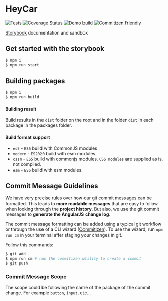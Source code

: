 # HeyCar

[![Tests](https://github.com/hey-car/hey-ui/actions/workflows/build.yml/badge.svg)](https://github.com/hey-car/hey-ui/actions/workflows/build.yml)
[![Coverage Status](https://coveralls.io/repos/github/hey-car/hey-ui/badge.svg)](https://coveralls.io/github/hey-car/hey-ui)
[![Demo build](https://github.com/hey-car/hey-ui/actions/workflows/main.yml/badge.svg)](https://github.com/hey-car/hey-ui/actions/workflows/main.yml)
[![Commitizen friendly](https://img.shields.io/badge/commitizen-friendly-brightgreen.svg)](http://commitizen.github.io/cz-cli/)

[Storybook](https://hey-car.github.io/hey-ui/master/) documentation and sandbox

## Get started with the storybook

```bash
$ npm i
$ npm run start
```

## Building packages

```bash
$ npm i
$ npm run build
```

#### Building result

Build results in the `dist` folder on the root and in the folder `dist` in each package in the packages folder.

#### Build format support

- `es5` - `ES5` build with CommonJS modules
- `modern` - `ES2020` build with esm modules.
- `cssm` - `ES5` build with commonjs modules. `CSS modules` are supplied as is, not compiled.
- `esm` - `ES5` build with esm modules.

## Commit Message Guidelines

We have very precise rules over how our git commit messages can be formatted. This leads to **more
readable messages** that are easy to follow when looking through the **project history**. But also,
we use the git commit messages to **generate the AngularJS change log**.

The commit message formatting can be added using a typical git workflow or through the use of a CLI wizard ([Commitizen](https://github.com/commitizen/cz-cli)).
To use the wizard, run `npm run cm` in your terminal after staging your changes in git.

Follow this commands:

```bash
$ git add .
$ npm run cm # run the commitizen utility to create a commit
$ git push
```

### Commit Message Scope

The scope could be following the name of the package of the commit change. For example `button`, `input`, etc...

